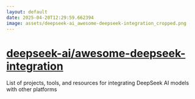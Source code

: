 ```yaml
---
layout: default
date: 2025-04-20T12:29:59.662394
image: assets/deepseek-ai_awesome-deepseek-integration_cropped.png
---
```


# [deepseek-ai/awesome-deepseek-integration](https://github.com/deepseek-ai/awesome-deepseek-integration)

List of projects, tools, and resources for integrating DeepSeek AI models with other platforms
